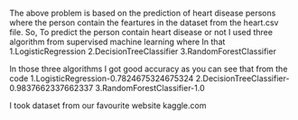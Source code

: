 The above problem is based on the prediction of heart disease persons where the person contain the feartures in the dataset from the heart.csv file.
So, To predict the person contain heart disease or not I used three algorithm from supervised machine learning where In that 
1.LogisticRegression
2.DecisionTreeClassifier
3.RandomForestClassifier

In those three algorithms I got good accuracy as you can see that from the code
1.LogisticRegression-0.7824675324675324
2.DecisionTreeClassifier-0.9837662337662337
3.RandomForestClassifier-1.0

I took dataset from our favourite website kaggle.com
